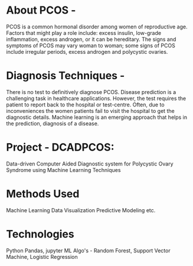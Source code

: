 # About PCOS -
PCOS is a  common hormonal disorder among women of reproductive age. Factors that might play a role include: excess insulin, low-grade inflammation, excess androgen, or it can be hereditary. The signs and symptoms of PCOS may vary woman to woman; some signs of PCOS include irregular periods, excess androgen and polycystic ovaries. 
# Diagnosis Techniques -
There is no test to definitively diagnose PCOS. Disease prediction is a challenging task in healthcare applications. However, the test requires the patient to report back to the hospital or test-centre. Often, due to inconveniences the women patients fail to visit the hospital to get the diagnostic details. Machine learning is an emerging approach that helps in the prediction, diagnosis of a disease.
# Project - DCADPCOS: 
Data-driven Computer Aided Diagnostic system for Polycystic Ovary Syndrome using Machine Learning Techniques 
# Methods Used
Machine Learning
Data Visualization
Predictive Modeling
etc.
# Technologies
Python
Pandas, jupyter
ML Algo's - Random Forest, Support Vector Machine, Logistic Regression
